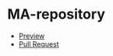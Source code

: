 # MA-repository
- [Preview](https://chri911.github.io/MA-repository/)
- [Pull Request](https://github.com/chri911/MA-repository/pull/1/files)